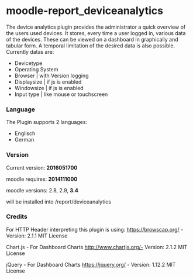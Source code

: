# moodle-report_deviceanalytics
The device analytics plugin provides the administrator a quick overview of the users used devices. It stores, every time a user logged in, various data of the devices. These can be viewed on a dashboard in graphically and tabular form. A temporal limitation of the desired data is also possible.
Currently datas are:
 - Devicetype
 - Operating System
 - Browser | with Version logging
 - Displaysize | if js is enabled
 - Windowsize | if js is enabled
 - Input type | like mouse or touchscreen

### Language
The Plugin supports 2 languages:
 - Englisch
 - German
 
### Version
Current version: **2016051700** 

moodle requires: **2014111000**

moodle versions: 2.8, 2.9, **3.4**

will be installed into /report/deviceanalytics

### Credits
For HTTP Header interpreting this plugin is using: 
https://browscap.org/ - Version: 2.1.1
MIT License

Chart.js - For Dashboard Charts
http://www.chartjs.org/- Version: 2.1.2
MIT License

jQuery - For Dashboard Charts
https://jquery.org/ - Version: 1.12.2
MIT License
